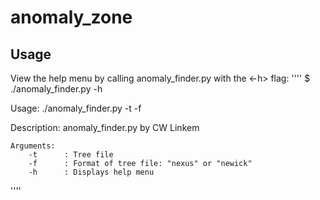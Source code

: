 # anomaly_zone


## Usage
View the help menu by calling anomaly_finder.py with the <-h> flag:
''''
$ ./anomaly_finder.py -h

Usage:  ./anomaly_finder.py -t <treefile> -f <nexus or newick> 

Description: anomaly_finder.py by CW Linkem

	Arguments:
		-t		: Tree file 
		-f		: Format of tree file: "nexus" or "newick"
		-h		: Displays help menu
''''
